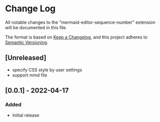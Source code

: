 # Change Log

All notable changes to the "mermaid-editor-sequence-number" extension will be documented in this file.

The format is based on [Keep a Changelog](https://keepachangelog.com/en/1.0.0/),
and this project adheres to [Semantic Versioning](https://semver.org/spec/v2.0.0.html).

## [Unreleased]

- specify CSS style by user settings
- support mmd file

## [0.0.1] - 2022-04-17

### Added

- Initial release
